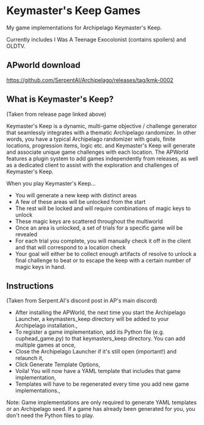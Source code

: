 # Keymaster's Keep Games
My game implementations for Archipelago Keymaster's Keep.

Currently includes I Was A Teenage Exocolonist (contains spoilers) and OLDTV.

## APworld download
https://github.com/SerpentAI/Archipelago/releases/tag/kmk-0002

## What is Keymaster's Keep?
(Taken from release page linked above)

Keymaster's Keep is a dynamic, multi-game objective / challenge generator that seamlessly integrates with a thematic Archipelago randomizer. In other words, you have a typical Archipelago randomizer with goals, finite locations, progression items, logic etc. and Keymaster's Keep will generate and associate unique game challenges with each location. The APWorld features a plugin system to add games independently from releases, as well as a dedicated client to assist with the exploration and challenges of Keymaster's Keep.

When you play Keymaster's Keep...

  - You will generate a new keep with distinct areas
  - A few of these areas will be unlocked from the start
  - The rest will be locked and will require combinations of magic keys to unlock
  - These magic keys are scattered throughout the multiworld
  - Once an area is unlocked, a set of trials for a specific game will be revealed
  - For each trial you complete, you will manually check it off in the client and that will correspond to a location check
  - Your goal will either be to collect enough artifacts of resolve to unlock a final challenge to beat or to escape the keep with a certain number of magic keys in hand.

## Instructions
(Taken from Serpent.AI's discord post in AP's main discord)

- After installing the APWorld, the next time you start the Archipelago Launcher, a keymasters_keep directory will be added to your Archipelago installation.,
- To register a game implementation, add its Python file (e.g. cuphead_game.py) to that keymasters_keep directory. You can add multiple games at once,
- Close the Archipelago Launcher if it's still open (important!) and relaunch it,
- Click Generate Template Options,
- Voila! You will now have a YAML template that includes that game implementation,
- Templates will have to be regenerated every time you add new game implementations.,

Note: Game implementations are only required to generate YAML templates or an Archipelago seed. If a game has already been generated for you, you don't need the Python files to play.